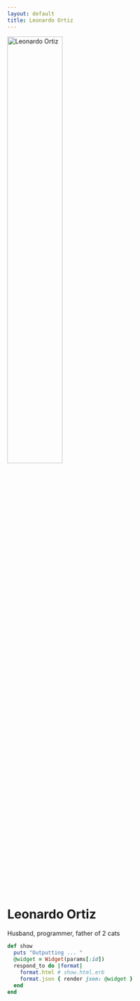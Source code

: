 ```yaml
---
layout: default
title: Leonardo Ortiz
---
```

<div class="blurb">
	<img class="avatar avatar-small" src="https://avatars2.githubusercontent.com/u/42592238?v=4" alt="Leonardo Ortiz" width="50%" height="50%" />
	<h1>Leonardo Ortiz</h1>
	<p>Husband, programmer, father of 2 cats</p>
</div>


```ruby
def show
  puts "Outputting ... "
  @widget = Widget(params[:id])
  respond_to do |format|
    format.html # show.html.erb
    format.json { render json: @widget }
  end
end
```
